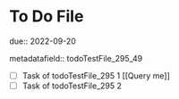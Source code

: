 # To Do File

due:: 2022-09-20

metadatafield:: todoTestFile_295\_49

- [ ] Task of todoTestFile_295 1 [[Query me]]
- [ ] Task of todoTestFile_295 2
